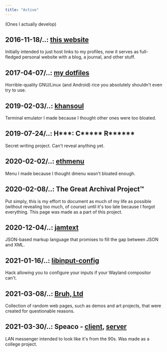 ```yaml
---
title: "Active"
---
```


(Ones I actually develop)

## 2016-11-18/..: [this website](/)

Initially intended to just host links to my profiles, now it serves as
full-fledged personal website with a blog, a journal, and other stuff.

## 2017-04-07/..: [my dotfiles](https://gitlab.com/kirbykevinson/dotfiles)

Horrible-quality GNU/Linux (and Android) rice you absolutely shouldn't
even try to use.

## 2019-02-03/..: [khansoul](https://gitlab.com/kirbykevinson/khansoul)

Terminal emulator I made because I thought other ones were too
bloated.

## 2019-07-24/..: H\*\*\*: C\*\*\*\*\* R\*\*\*\*\*\*

Secret writing project. Can't reveal anything yet.

## 2020-02-02/..: [ethmenu](https://gitlab.com/kirbykevinson/ethmenu)

Menu I made because I thought dmenu wasn't bloated enough.

## 2020-02-08/..: The Great Archival Project™

Put simply, this is my effort to document as much of my life as
possible (without revealing too much, of course) until it's too late
because I forgot everything. This page was made as a part of this
project.

## 2020-12-04/..: [jamtext](https://gitlab.com/kirbykevinson/jamtext/)

JSON-based markup language that promises to fill the gap between JSON
and XML.

## 2021-01-16/..: [libinput-config](https://gitlab.com/kirbykevinson/libinput-config)

Hack allowing you to configure your inputs if your Wayland compositor
can't.

## 2021-03-08/..: [Bruh, Ltd](https://web.bruh.ltd/)

Collection of random web pages, such as demos and art projects, that
were created for questionable reasons.

## 2021-03-30/..: Speaco - [client](https://github.com/kirbykevinson/speaco-client), [server](https://github.com/kirbykevinson/speaco-server)

LAN messenger intended to look like it's from the 90s. Was made as a
college project.
